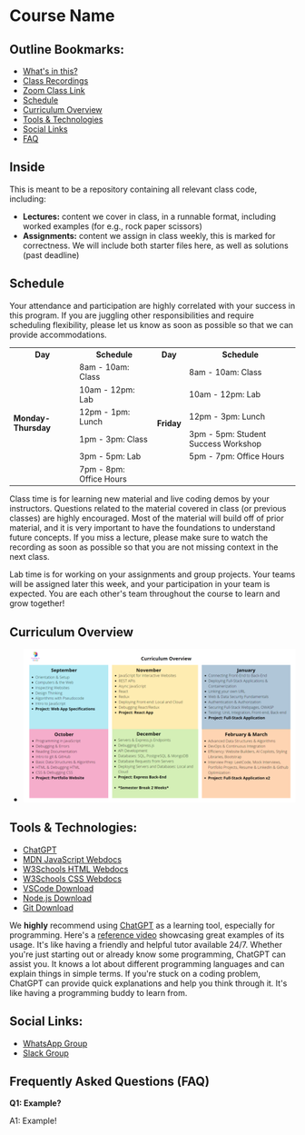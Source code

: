 # Course Name

## Outline Bookmarks:

- [What's in this?](#Inside)
- [Class Recordings](https://www.youtube.com/playlist?list=PLpYu7Wkyi5ruXL-HBsw61NmqZy2yLEqXc)
- [Zoom Class Link](https://us06web.zoom.us/j/87077142039?pwd=Iu236SdMWo4K9Mdu6MMivowmgP7pkk.1)
- [Schedule](#schedule)
- [Curriculum Overview](#curriculum-overview)
- [Tools & Technologies](#tools--technologies)
- [Social Links](#social-links)
- [FAQ](#frequently-asked-questions-faq)

## Inside

This is meant to be a repository containing all relevant class code, including:
- **Lectures:** content we cover in class, in a runnable format, including worked examples (for e.g., rock paper scissors)
- **Assignments:** content we assign in class weekly, this is marked for correctness. We will include both starter files here, as well as solutions (past deadline)

## Schedule

Your attendance and participation are highly correlated with your success in this program. If you are juggling other responsibilities and require scheduling flexibility, please let us know as soon as possible so that we can provide accommodations. 

<table>
  <tr>
    <th>Day</th>
    <th>Schedule</th>
    <th>Day</th>
    <th>Schedule</th>
  </tr>
  <tr>
    <td rowspan="6"><strong>Monday-Thursday</strong></td>
    <td>8am - 10am: Class</td>
    <td rowspan="6"><strong>Friday</strong></td>
    <td>8am - 10am: Class</td>
  </tr>
  <tr>
    <td>10am - 12pm: Lab</td>
    <td>10am - 12pm: Lab</td>
  </tr>
  <tr>
    <td>12pm - 1pm: Lunch</td>
    <td>12pm - 3pm: Lunch</td>
  </tr>
  <tr>
    <td>1pm - 3pm: Class</td>
    <td>3pm - 5pm: Student Success Workshop</td>
  </tr>
  <tr>
    <td>3pm - 5pm: Lab</td>
    <td>5pm - 7pm: Office Hours</td>
  </tr>
  <tr>
    <td>7pm - 8pm: Office Hours</td>
  </tr>
</table>

Class time is for learning new material and live coding demos by your instructors. Questions related to the material covered in class (or previous classes) are highly encouraged. Most of the material will build off of prior material, and it is very important to have the foundations to understand future concepts. If you miss a lecture, please make sure to watch the recording as soon as possible so that you are not missing context in the next class.

Lab time is for working on your assignments and group projects. Your teams will be assigned later this week, and your participation in your team is expected. You are each other's team throughout the course to learn and grow together!

## Curriculum Overview

- ![Curriculum Overview](./images/Course%20Overview.png)

## Tools & Technologies:

- [ChatGPT](https://chat.openai.com)
- [MDN JavaScript Webdocs](https://developer.mozilla.org/en-US/docs/Web/JavaScript)
- [W3Schools HTML Webdocs](https://www.w3schools.com/html/)
- [W3Schools CSS Webdocs](https://www.w3schools.com/css/)
- [VSCode Download](https://code.visualstudio.com)
- [Node.js Download](https://nodejs.org/en)
- [Git Download](https://www.example.com/git-download)

We **highly** recommend using [ChatGPT](https://chat.openai.com) as a learning tool, especially for programming. Here's a [reference video](https://www.youtube.com/watch?v=TPopzUreo4I&list=PLpYu7Wkyi5ruXL-HBsw61NmqZy2yLEqXc&index=31) showcasing great examples of its usage. It's like having a friendly and helpful tutor available 24/7. Whether you're just starting out or already know some programming, ChatGPT can assist you. It knows a lot about different programming languages and can explain things in simple terms. If you're stuck on a coding problem, ChatGPT can provide quick explanations and help you think through it. It's like having a programming buddy to learn from.

## Social Links:

- [WhatsApp Group](https://chat.whatsapp.com/EJxnSeETF0w2bjOBVrHjMe)
- [Slack Group](https://join.slack.com/t/codingincolour/shared_invite/zt-23bbxq3wk-ovN5PedJ1imngqN1OSceMw)

## Frequently Asked Questions (FAQ)

**Q1: Example?**

A1: Example!